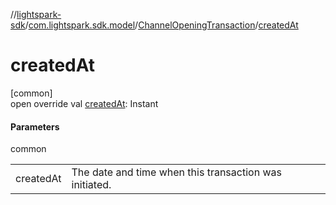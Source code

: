 //[lightspark-sdk](../../../index.md)/[com.lightspark.sdk.model](../index.md)/[ChannelOpeningTransaction](index.md)/[createdAt](created-at.md)

# createdAt

[common]\
open override val [createdAt](created-at.md): Instant

#### Parameters

common

| | |
|---|---|
| createdAt | The date and time when this transaction was initiated. |
